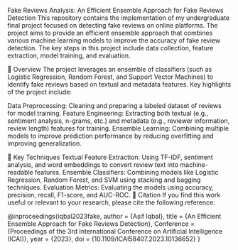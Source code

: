 Fake Reviews Analysis: An Efficient Ensemble Approach for Fake Reviews Detection
This repository contains the implementation of my undergraduate final project focused on detecting fake reviews on online platforms. The project aims to provide an efficient ensemble approach that combines various machine learning models to improve the accuracy of fake review detection. The key steps in this project include data collection, feature extraction, model training, and evaluation.

📌 Overview
The project leverages an ensemble of classifiers (such as Logistic Regression, Random Forest, and Support Vector Machines) to identify fake reviews based on textual and metadata features. Key highlights of the project include:

Data Preprocessing: Cleaning and preparing a labeled dataset of reviews for model training.
Feature Engineering: Extracting both textual (e.g., sentiment analysis, n-grams, etc.) and metadata (e.g., reviewer information, review length) features for training.
Ensemble Learning: Combining multiple models to improve prediction performance by reducing overfitting and improving generalization.

📝 Key Techniques
Textual Feature Extraction: Using TF-IDF, sentiment analysis, and word embeddings to convert review text into machine-readable features.
Ensemble Classifiers: Combining models like Logistic Regression, Random Forest, and SVM using stacking and bagging techniques.
Evaluation Metrics: Evaluating the models using accuracy, precision, recall, F1-score, and AUC-ROC.
🔗 Citation
If you find this work useful or relevant to your research, please cite the following reference:

@inproceedings{iqbal2023fake,
  author = {Asif Iqbal},
  title = {An Efficient Ensemble Approach for Fake Reviews Detection},
  Conference = {Proceedings of the 3rd International Conference on Artificial Intelligence (ICAI)},
  year = {2023},
  doi = {10.1109/ICAI58407.2023.10136652}
}
